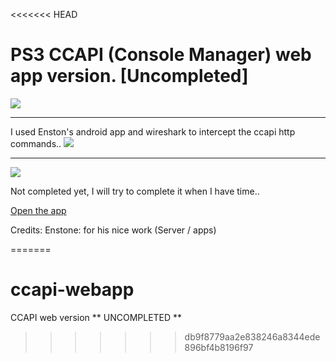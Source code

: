 <<<<<<< HEAD
# PS3 CCAPI (Console Manager) web app version. [**Uncompleted**]

<img src="https://imgur.com/BRZSWGu.png"/>

<hr/>
I used Enston's android app and wireshark to intercept the ccapi http commands..

<img src="https://imgur.com/toQEPxa.png" />
<hr/>
<img src="https://imgur.com/GIXMK3o.png" />

Not completed yet, I will try to complete it when I have time..

<a href="https://rawgit.com/BISOON/ccapi-webapp/master/index.html">Open the app</a>

Credits:
Enstone: for his nice work (Server / apps)




=======
# ccapi-webapp
CCAPI web version ** UNCOMPLETED **
>>>>>>> db9f8779aa2e838246a8344ede896bf4b8196f97

